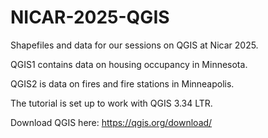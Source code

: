# NICAR-2025-QGIS
Shapefiles and data for our sessions on QGIS at Nicar 2025.

QGIS1 contains data on housing occupancy in Minnesota.

QGIS2 is data on fires and fire stations in Minneapolis.

The tutorial is set up to work with QGIS 3.34 LTR.

Download QGIS here: https://qgis.org/download/
